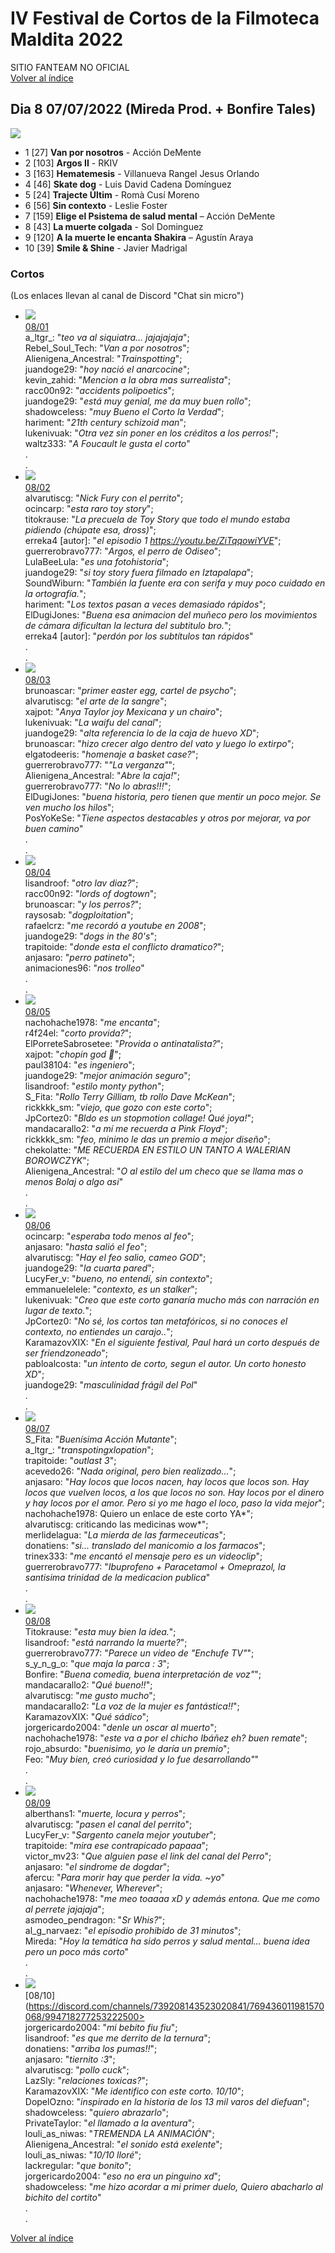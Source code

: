 # IV Festival de Cortos de la Filmoteca Maldita 2022
SITIO FANTEAM NO OFICIAL  
[Volver al índice](../festi.md)

## Dia 8 07/07/2022 (Mireda Prod. + Bonfire Tales)
![](dia.png)

- 1 [27] **Van por nosotros** - Acción DeMente
- 2 [103] **Argos II** - RKIV
- 3 [163] **Hematemesis** - Villanueva Rangel Jesus Orlando
- 4 [46] **Skate dog** - Luis David Cadena Domínguez
- 5 [24] **Trajecte Últim** - Romà Cusí Moreno 
- 6 [56] **Sin contexto** - Leslie Foster
- 7 [159] **Elige el Psistema de salud mental** – Acción DeMente
- 8 [43] **La muerte colgada** - Sol Dominguez
- 9 [120] **A la muerte le encanta Shakira**  – Agustín Araya
- 10 [39] **Smile & Shine** - Javier Madrigal


### Cortos

(Los enlaces llevan al canal de Discord "Chat sin micro")

- ![](01.png)  
[08/01](https://discord.com/channels/739208143523020841/769436011981570068/994700012762173531)  
a_ltgr_: "*teo va al siquiatra... jajajajaja*";  
Rebel_Soul_Tech: "*Van a por nosotros*";  
Alienigena_Ancestral: "*Trainspotting*";  
juandoge29: "*hoy nació el anarcocine*";  
kevin_zahid: "*Mencion a la obra mas surrealista*";  
racc00n92: "*accidents polipoetics*";  
juandoge29: "*está muy genial, me da muy buen rollo*";  
shadowceless: "*muy Bueno el Corto la Verdad*";  
hariment: "*21th century schizoid man*";  
lukenivuak: "*Otra vez sin poner en los créditos a los perros!*";  
waltz333: "*A Foucault le gusta el corto*"  
.  
.  
- ![](02.png)  
[08/02](https://discord.com/channels/739208143523020841/769436011981570068/994701915445284934)  
alvarutiscg: "*Nick Fury con el perrito*";  
ocincarp: "*esta raro toy story*";  
titokrause: "*La precuela de Toy Story que todo el mundo estaba pidiendo (chúpate esa, dross)*";  
erreka4 [autor]: "*el episodio 1 https://youtu.be/ZiTqqowiYVE*";  
guerrerobravo777: "*Argos, el perro de Odiseo*";  
LulaBeeLula: "*es una fotohistoria*";  
juandoge29: "*si toy story fuera filmado en Iztapalapa*";  
SoundWiburn: "*También la fuente era con serifa y muy poco cuidado en la ortografía.*";  
hariment: "*Los textos pasan a veces demasiado rápidos*";  
ElDugiJones: "*Buena esa animacion del muñeco pero los movimientos de cámara dificultan la lectura del subtitulo bro.*";  
erreka4 [autor]: "*perdón por los subtítulos tan rápidos*"  
.  
.  
- ![](03.png)  
[08/03](https://discord.com/channels/739208143523020841/769436011981570068/994704262611353610)  
brunoascar: "*primer easter egg, cartel de psycho*";  
alvarutiscg: "*el arte de la sangre*";  
xajpot: "*Anya Taylor joy Mexicana y un chairo*";  
lukenivuak: "*La waifu del canal*";  
juandoge29: "*alta referencia lo de la caja de huevo XD*";  
brunoascar: "*hizo crecer algo dentro del vato y luego lo extirpo*";  
elgatodeeris: "*homenaje a basket case?*";  
guerrerobravo777: "*"La verganza"*";  
Alienigena_Ancestral: "*Abre la caja!*";  
guerrerobravo777: "*No lo abras!!!*";  
ElDugiJones: "*buena historia, pero tienen que mentir un poco mejor. Se ven mucho los hilos*";  
PosYoKeSe: "*Tiene aspectos destacables y otros por mejorar, va por buen camino*"  
.  
.  
- ![](04.png)  
[08/04](https://discord.com/channels/739208143523020841/769436011981570068/994706825654059039)  
lisandroof: "*otro lav diaz?*";  
racc00n92: "*lords of dogtown*";  
brunoascar: "*y los perros?*";  
raysosab: "*dogploitation*";  
rafaelcrz: "*me recordó a youtube en 2008*";  
juandoge29: "*dogs in the 80's*";  
trapitoide: "*donde esta el conflicto dramatico?*";  
anjasaro: "*perro patineto*";  
animaciones96: "*nos trolleo*"  
.  
.  
- ![](05.png)  
[08/05](https://discord.com/channels/739208143523020841/769436011981570068/994707556436037642)  
nachohache1978: "*me encanta*";  
r4f24el: "*corto provida?*";  
ElPorreteSabrosetee: "*Provida o antinatalista?*";  
xajpot: "*chopin god 🧐*";  
paul38104: "*es ingeniero*";  
juandoge29: "*mejor animación seguro*";  
lisandroof: "*estilo monty python*";  
S_Fita: "*Rollo Terry Gilliam, tb rollo Dave McKean*";  
rickkkk_sm: "*viejo, que gozo con este corto*";  
JpCortez0: "*Bldo es un stopmotion collage! Qué joya!*";  
mandacarallo2: "*a mí me recuerda a Pink Floyd*";  
rickkkk_sm: "*feo, minimo le das un premio a mejor diseño*";  
chekolatte: "*ME RECUERDA EN ESTILO UN TANTO A WALERIAN BOROWCZYK*";  
Alienigena_Ancestral: "*O al estilo del um checo que se llama mas o menos Bolaj o algo asi*"  
.  
.  
- ![](06.png)  
[08/06](https://discord.com/channels/739208143523020841/769436011981570068/994709576219889664)  
ocincarp: "*esperaba todo menos al feo*";  
anjasaro: "*hasta salió el feo*";  
alvarutiscg: "*Hay el feo salio, cameo GOD*";  
juandoge29: "*la cuarta pared*";  
LucyFer_v: "*bueno, no entendí, sin contexto*";  
emmanuelelele: "*contexto, es un stalker*";  
lukenivuak: "*Creo que este corto ganaría mucho más con narración en lugar de texto.*";  
JpCortez0: "*No sé, los cortos tan metafóricos, si no conoces el contexto, no entiendes un carajo..*";  
KaramazovXIX: "*En el siguiente festival, Paul hará un corto después de ser friendzoneado*";  
pabloalcosta: "*un intento de corto, segun el autor. Un corto honesto XD*";  
juandoge29: "*masculinidad frágil del Pol*"  
.  
.  
- ![](07.png)  
[08/07](https://discord.com/channels/739208143523020841/769436011981570068/994711923964788746)  
S_Fita: "*Buenísima Acción Mutante*";  
a_ltgr_: "*transpotingxlopation*";  
trapitoide: "*outlast 3*";  
acevedo26: "*Nada original, pero bien realizado...*";  
anjasaro: "*Hay locos que locos nacen, hay locos que locos son. Hay locos que vuelven locos, a los que locos no son. Hay locos por el dinero y hay locos por el amor. Pero si yo me hago el loco, paso la vida mejor*";  
nachohache1978: Quiero un enlace de este corto YA*";  
alvarutiscg: criticando las medicinas wow*";  
merlidelagua: "*La mierda de las farmeceuticas*";  
donatiens: "*si... translado del manicomio a los farmacos*";  
trinex333: "*me encantó el mensaje pero es un videoclip*";  
guerrerobravo777: "*Ibuprofeno + Paracetamol + Omeprazol, la santisima trinidad de la medicacion publica*"  
.  
.  
- ![](08.png)  
[08/08](https://discord.com/channels/739208143523020841/769436011981570068/994713996533956708)  
Titokrause: "*esta muy bien la idea.*";  
lisandroof: "*está narrando la muerte?*";  
guerrerobravo777: "*Parece un video de "Enchufe TV"*";  
s_y_n_g_o: "*que maja la parca : 3*";  
Bonfire: "*Buena comedia, buena interpretación de voz"*";  
mandacarallo2: "*Qué bueno!!*";  
alvarutiscg: "*me gusto mucho*";  
mandacarallo2: "*La voz de la mujer es fantástica!!*";  
KaramazovXIX: "*Qué sádico*";  
jorgericardo2004: "*denle un oscar al muerto*";  
nachohache1978: "*este va a por el chicho Ibáñez eh? buen remate*";  
rojo_absurdo: "*buenisimo, yo le daría un premio*";  
Feo: "*Muy bien, creó curiosidad y lo fue desarrollando"*"  
.  
.  
- ![](09.png)  
[08/09](https://discord.com/channels/739208143523020841/769436011981570068/994715494370267217)  
alberthans1: "*muerte, locura y perros*";  
alvarutiscg: "*pasen el canal del perrito*";  
LucyFer_v: "*Sargento canela mejor youtuber*";  
trapitoide: "*mira ese contrapicado papaaa*";  
victor_mv23: "*Que alguien pase el link del canal del Perro*";  
anjasaro: "*el sindrome de dogdar*";  
afercu: "*Para morir hay que perder la vida. ~yo*"  
anjasaro: "*Whenever, Wherever*";  
nachohache1978: "*me meo toaaaa xD y además entona. Que me como al perrete jajajaja*";  
asmodeo_pendragon: "*Sr Whis?*";  
al_g_narvaez: "*el episodio prohibido de 31 minutos*";  
Mireda: "*Hoy la temática ha sido perros y salud mental... buena idea pero un poco más corto*"  
.  
.  
- ![](10.png)  
[08/10](https://discord.com/channels/739208143523020841/769436011981570068/994718277253222500>  
jorgericardo2004: "*mi bebito fiu fiu*";  
lisandroof: "*es que me derrito de la ternura*";  
donatiens: "*arriba los pumas!!*";  
anjasaro: "*tiernito :3*";  
alvarutiscg: "*pollo cuck*";  
LazSly: "*relaciones toxicas?*";  
KaramazovXIX: "*Me identifico con este corto. 10/10*";  
DopelOzno: "*inspirado en la historia de los 13 mil varos del diefuan*";  
shadowceless: "*quiero abrazarlo*";  
PrivateTaylor: "*el llamado a la aventura*";  
louli_as_niwas: "*TREMENDA LA ANIMACIÓN*";  
Alienigena_Ancestral: "*el sonido está exelente*";  
louli_as_niwas: "*10/10 lloré*";  
lackregular: "*que bonito*";  
jorgericardo2004: "*eso no era un pinguino xd*";  
shadowceless: "*me hizo acordar a mi primer duelo, Quiero abacharlo al bichito del cortito*"  
.  
.  

[Volver al índice](../festi.md)